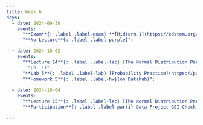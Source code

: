 ```yaml
---
title: Week 6
days:
  - date: 2024-09-30
    events:
      "**Exam**{: .label .label-exam} **[Midterm 1](https://edstem.org/us/courses/63660/discussion/5305113) (Remote)**":
      "**No Lecture**{: .label .label-purple}":

  - date: 2024-10-02
    events:
      "**Lecture 14**{: .label .label-lec} [The Normal Distribution Part I](https://ph142-ucb.github.io/fa24/src/lec/Lec14_Normal-distn.html) [(Recording)](https://berkeley.zoom.us/rec/share/xQ2yoksKXL_U_5eHRN6UDXv61WKnnqbBtg5jzAkGON7FKhnNCz7V5mkCGWiZ9pQ.ir_sxrGoEdFbdlYO) ": 
        "Ch. 11"
      "**Lab 5**{: .label .label-lab} [Probability Practice](https://publichealth.datahub.berkeley.edu/hub/user-redirect/git-pull?repo=https%3A%2F%2Fgithub.com%2Fph142-ucb%2Fph142-fa24&urlpath=rstudio%2F&branch=main) (Due Oct 4th)":
      "**Homework 5**{: .label .label-hw}(on Datahub)":
      
  - date: 2024-10-04
    events:
      "**Lecture 15**{: .label .label-lec} [The Normal Distribution Part II](https://ph142-ucb.github.io/fa24/src/lec/Lec15_Normal-distn-II.html) [(Recording)](https://berkeley.zoom.us/rec/share/_Zx612I2wSse7aAW-acMwFPoTwOciTDyQKmRmzyvCIppkKxlcnKebzg6hFzMrYJQ.M1DiIuPbOxaUjJ53)":
      "**Participation**{: .label .label-parti} Data Project GSI Check-In ":
      
---
```

